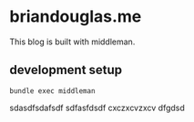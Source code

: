 # briandouglas.me
This blog is built with middleman.

## development setup

```
bundle exec middleman
```
sdasdfsdafsdf
sdfasfdsdf
cxczxcvzxcv
dfgdsd
